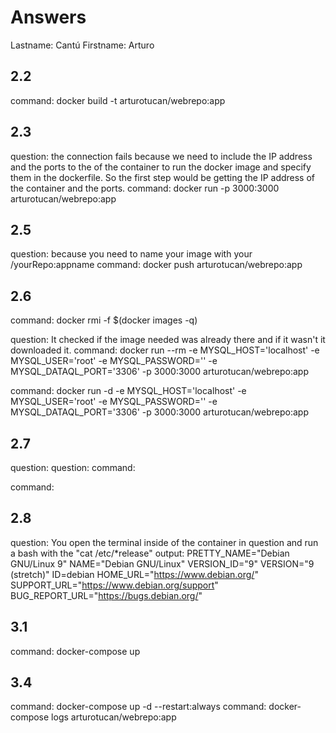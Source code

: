 # Answers

Lastname: Cantú
Firstname: Arturo

## 2.2
command: docker build -t arturotucan/webrepo:app

## 2.3
question: the connection fails because we need to include the IP address and the ports to the of the container to run the docker image and specify them in the dockerfile. So the first step would be getting the IP address of the container and the ports.
command: docker run -p 3000:3000 arturotucan/webrepo:app

## 2.5
question:  because you need to name your image with your <username>/yourRepo:appname
command: docker push arturotucan/webrepo:app

## 2.6
command: docker rmi -f $(docker images -q)

question: It checked if the image needed was already there and if it wasn't it downloaded it. 
command: docker run --rm -e MYSQL_HOST='localhost' -e MYSQL_USER='root' -e MYSQL_PASSWORD='' -e MYSQL_DATAQL_PORT='3306' -p 3000:3000 arturotucan/webrepo:app

command: docker run -d -e MYSQL_HOST='localhost' -e MYSQL_USER='root' -e MYSQL_PASSWORD='' -e MYSQL_DATAQL_PORT='3306' -p 3000:3000 arturotucan/webrepo:app

## 2.7
question:
question:
command:

command:

## 2.8
question: You open the terminal inside of the container in question and run a bash with the "cat /etc/*release"
output: 
PRETTY_NAME="Debian GNU/Linux 9" 
NAME="Debian GNU/Linux" VERSION_ID="9" 
VERSION="9 (stretch)" 
ID=debian HOME_URL="https://www.debian.org/" 
SUPPORT_URL="https://www.debian.org/support" 
BUG_REPORT_URL="https://bugs.debian.org/"

## 3.1
command: docker-compose up

## 3.4
command: docker-compose up -d --restart:always 
command: docker-compose logs arturotucan/webrepo:app
